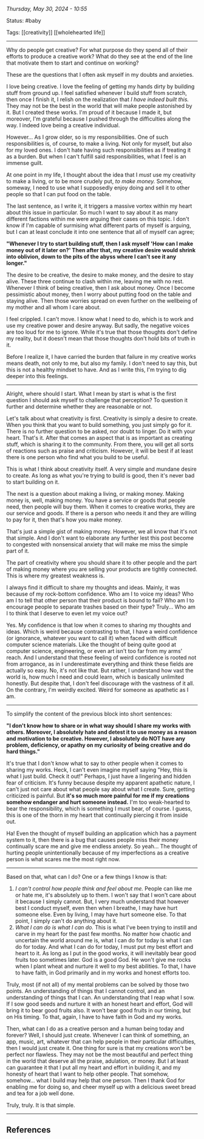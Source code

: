 
*Thursday, May 30, 2024 - 10:55*

Status: #baby 

Tags: [[creativity]] [[wholehearted life]]

---

Why do people get creative? For what purpose do they spend all of their efforts to produce a creative work? What do they see at the end of the line that motivate them to start and continue on working?

These are the questions that I often ask myself in my doubts and anxieties.

I love being creative. I love the feeling of getting my hands dirty by building stuff from ground up. I feel satisfied whenever I build stuff from scratch, then once I finish it, I relish on the realization that *I have indeed built this.* They may not be the best in the world that will make people astonished by it. But I created these works. I'm proud of it because I made it, but moreover, I'm grateful because I pushed through the difficulties along the way. I indeed love being a creative individual.

However... As I grow older, so is my responsibilities. One of such responsibilities is, of course, to make a living. Not only for myself, but also for my loved ones. I don't hate having such responsibilities as if treating it as a burden. But when I can't fulfill said responsibilities, what I feel is an immense guilt.

At one point in my life, I thought about the idea that I *must* use my creativity to make a living, or to be more crudely put, *to make money.* Somehow, someway, I need to use what I supposedly enjoy doing and sell it to other people so that I can put food on the table.

The last sentence, as I write it, it triggers a massive vortex within my heart about this issue in particular. So much I want to say about it as many different factions within me were arguing their cases on this topic. I don't know if I'm capable of surmising what different parts of myself is arguing, but I can at least conclude it into one sentence that all of myself can agree;

**"Whenever I try to start building stuff, then I ask myself 'How can I make money out of it later on?' Then after that, my creative desire would shrink into oblivion, down to the pits of the abyss where I can't see it any longer."**

The desire to be creative, the desire to make money, and the desire to stay alive. These three continue to clash within me, leaving me with no rest. Whenever I think of being creative, then I ask about money. Once I become pessimistic about money, then I worry about putting food on the table and staying alive. Then those worries spread on even further on the wellbeing of my mother and all whom I care about. 

I feel crippled. I can't move. I know what I need to do, which is to work and use my creative power and desire anyway. But sadly, the negative voices are too loud for me to ignore. While it's true that those thoughts don't define my reality, but it doesn't mean that those thoughts don't hold bits of truth in it.

Before I realize it, I have carried the burden that failure in my creative works means death, not only to me, but also my family. I don't need to say this, but this is not a healthy mindset to have. And as I write this, I'm trying to dig deeper into this feelings.

---

Alright, where should I start. What I mean by start is what is the first question I should ask myself to challenge that perception? To question it further and determine whether they are reasonable or not.

Let's talk about what creativity is first. Creativity is simply a desire to create. When you think that you want to build something, you just simply go for it. There is no further question to be asked, nor doubt to linger. Do it with your heart. That's it. After that comes an aspect that is as important as creating stuff, which is sharing it to the community. From there, you will get all sorts of reactions such as praise and criticism. However, it will be best if at least there is one person who find what you build to be useful.

This is what I think about creativity itself. A very simple and mundane desire to create. As long as what you're trying to build is good, then it's never bad to start building on it.

The next is a question about making a living, or making money. Making money is, well, making money. You have a service or goods that people need, then people will buy them. When it comes to creative works, they are our service and goods. If there is a person who needs it and they are willing to pay for it, then that's how you make money.

That's just a simple gist of making money. However, we all know that it's not that simple. And I don't want to elaborate any further lest this post become to congested with nonsensical anxiety that will make me miss the simple part of it.

The part of creativity where you should share it to other people and the part of making money where you are selling your products are tightly connected. This is where my greatest weakness is.

I always find it difficult to share my thoughts and ideas. Mainly, it was because of my rock-bottom confidence. Who am I to voice my ideas? Who am I to tell that other person that their product is bound to fail? Who am I to encourage people to separate trashes based on their type? Truly... Who am I to think that I deserve to even let my voice out?

Yes. My confidence is that low when it comes to sharing my thoughts and ideas. Which is weird because contrasting to that, I have a weird confidence (or ignorance, whatever you want to call it) when faced with difficult computer science materials. Like the thought of being quite good at computer science, engineering, or even art isn't too far from my arms' reach. And I understand that these feeling of weird confidence is rooted not from arrogance, as in I underestimate everything and think these fields are actually so easy. No, it's not like that. But rather, I understand how vast the world is, how much I need and could learn, which is basically unlimited honestly. But despite that, I don't feel discourage with the vastness of it all. On the contrary, I'm weirdly excited. Weird for someone as apathetic as I am.

---

To simplify the content of the previous block into short sentences:

**"I don't know how to share or in what way should I share my works with others. Moreover, I absolutely hate and detest it to use money as a reason and motivation to be creative. However, I absolutely do NOT have any problem, deficiency, or apathy on my curiosity of being creative and do hard things."**

It's true that I don't know what to say to other people when it comes to sharing my works. Heck, I can't even imagine myself saying "Hey, this is what I just build. Check it out!" Perhaps, I just have a lingering and hidden fear of criticism. It's funny because despite my apparent apathetic nature, I can't just not care about what people say about what I create. Sure, getting criticized is painful. But **it's so much more painful for me if my creations somehow endanger and hurt someone instead.** I'm too weak-hearted to bear the responsibility, which is something I must bear, of course. I guess, this is one of the thorn in my heart that continually piercing it from inside out.

Ha! Even the thought of myself building an application which has a payment system to it, then there is a bug that causes people miss their money continually scare me and give me endless anxiety. So yeah... The thought of hurting people unintentionally because of my imperfections as a creative person is what scares me the most right now.

---

Based on that, what can I do? One or a few things I know is that:

1. *I can't control how people think and feel about me.*
   People can like me or hate me, it's absolutely up to them. I won't say that I won't care about it because I simply cannot. But, I very much understand that however best I conduct myself, even then when I breathe, I may have hurt someone else. Even by living, I may have hurt someone else. To that point, I simply can't do anything about it.
2. *What I can do is what I can do.*
   This is what I've been trying to instill and carve in my heart for the past few months. No matter how chaotic and uncertain the world around me is, what I can do for today is what I can do for today. And what I can do for today, I must put my best effort and heart to it. As long as I put in the good works, it will inevitably bear good fruits too sometimes later. God is a good God. He won't give me rocks when I plant wheat and nurture it well to my best abilities. To that, I have to have faith, in God primarily and in my works and honest efforts too.

Truly, most (if not all) of my mental problems can be solved by those two points. An understanding of things that I cannot control, and an understanding of things that I can. An understanding that I reap what I sow. If I sow good seeds and nurture it with an honest heart and effort, God will bring it to bear good fruits also. It won't bear good fruits in our timing, but on His timing. To that, again, I have to have faith in God and my works.

Then, what can I do as a creative person and a human being today and forever? Well, I should just create. Whenever I can think of something, an app, music, art, whatever that can help people in their particular difficulties, then I would just create it. One thing for sure is that my creations won't be perfect nor flawless. They may not be the most beautiful and perfect thing in the world that deserve all the praise, adulation, or money. But I at least can guarantee it that I put all my heart and effort in building it, and my honesty of heart that I want to help other people. That somehow, somehow... what I build may help that one person. Then I thank God for enabling me for doing so, and cheer myself up with a delicious sweet bread and tea for a job well done.

Truly, truly. It is that simple.

---
## References
